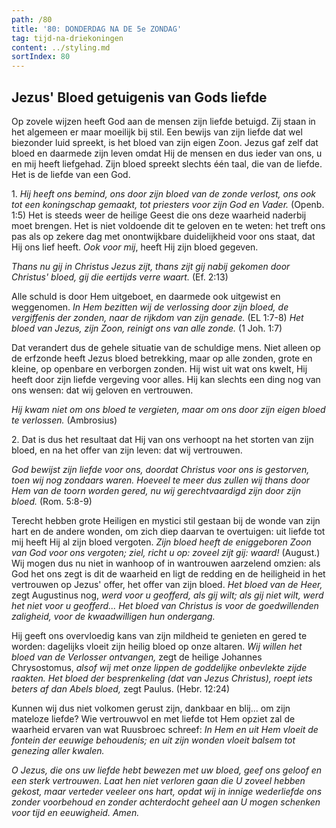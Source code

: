 ```yaml
---
path: /80
title: '80: DONDERDAG NA DE 5e ZONDAG'
tag: tijd-na-driekoningen
content: ../styling.md
sortIndex: 80
---
```


## Jezus' Bloed getuigenis van Gods liefde

Op zovele wijzen heeft God aan de mensen zijn liefde betuigd. Zij staan in het algemeen er maar moeilijk bij stil. Een bewijs van zijn liefde dat wel biezonder luid spreekt, is het bloed van zijn eigen Zoon. Jezus gaf zelf dat bloed en daarmede zijn leven omdat Hij de mensen en dus ieder van ons, u en mij heeft liefgehad. Zijn bloed spreekt slechts één taal, die van de liefde. Het is de liefde van een God.

1\. _Hij heeft ons bemind, ons door zijn bloed van de zonde verlost, ons ook tot een koningschap gemaakt, tot priesters voor zijn God en Vader._ (Openb. 1:5) Het is steeds weer de heilige Geest die ons deze waarheid naderbij moet brengen. Het is niet voldoende dit te geloven en te weten: het treft ons pas als op zekere dag met onontwijkbare duidelijkheid voor ons staat, dat Hij ons lief heeft. _Ook voor mij_, heeft Hij zijn bloed gegeven.

_Thans nu gij in Christus Jezus zijt, thans zijt gij nabij gekomen door Christus' bloed, gij die eertijds verre waart._ (Ef. 2:13)

Alle schuld is door Hem uitgeboet, en daarmede ook uitgewist en weggenomen. _In Hem bezitten wij de verlossing door zijn bloed, de vergiffenis der zonden, naar de rijkdom van zijn genade._ (EL 1:7-8) _Het bloed van Jezus, zijn Zoon, reinigt ons van alle zonde._ (1 Joh. 1:7)

Dat verandert dus de gehele situatie van de schuldige mens. Niet alleen op de erfzonde heeft Jezus bloed betrekking, maar op alle zonden, grote en kleine, op openbare en verborgen zonden. Hij wist uit wat ons kwelt, Hij heeft door zijn liefde vergeving voor alles. Hij kan slechts een ding nog van ons wensen: dat wij geloven en vertrouwen.

_Hij kwam niet om ons bloed te vergieten, maar om ons door zijn eigen bloed te verlossen._ (Ambrosius)

2\. Dat is dus het resultaat dat Hij van ons verhoopt na het storten van zijn bloed, en na het offer
van zijn leven: dat wij vertrouwen.

_God bewijst zijn liefde voor ons, doordat Christus voor ons is gestorven, toen wij nog zondaars waren. Hoeveel te meer dus zullen wij thans door Hem van de toorn worden gered, nu wij gerechtvaardigd zijn door zijn bloed._ (Rom. 5:8-9)

Terecht hebben grote Heiligen en mystici stil gestaan bij de wonde van zijn hart en de andere wonden, om zich diep daarvan te overtuigen: uit liefde tot mij heeft Hij al zijn bloed vergoten. _Zijn bloed heeft de eniggeboren Zoon van God voor ons vergoten; ziel, richt u op: zoveel zijt gij: waard!_ (August.) Wij mogen dus nu niet in wanhoop of in wantrouwen aarzelend omzien: als God het ons zegt is dit de waarheid en ligt de redding en de heiligheid in het vertrouwen op Jezus' offer, het offer van zijn bloed. _Het bloed van de Heer,_ zegt Augustinus nog, _werd voor u geofferd, als gij wilt; als gij niet wilt, werd het niet voor u geofferd... Het bloed van Christus is voor de goedwillenden zaligheid, voor de kwaadwilligen hun ondergang._

Hij geeft ons overvloedig kans van zijn mildheid te genieten en gered te worden: dagelijks vloeit zijn heilig bloed op onze altaren. _Wij willen het
bloed van de Verlosser ontvangen,_ zegt de heilige Johannes Chrysostomus, _alsof wij met onze lippen de goddelijke onbevlekte zijde raakten._ _Het bloed der besprenkeling (dat van Jezus Christus), roept iets beters af dan Abels bloed,_ zegt Paulus. (Hebr. 12:24)

Kunnen wij dus niet volkomen gerust zijn, dankbaar en blij... om zijn mateloze liefde? Wie vertrouwvol en met liefde tot Hem opziet zal de waarheid ervaren van wat Ruusbroec schreef: _In Hem en uit Hem vloeit de fontein der eeuwige behoudenis; en uit zijn wonden vloeit balsem tot genezing aller kwalen._

_O Jezus, die ons uw liefde hebt bewezen met uw bloed, geef ons geloof en een sterk vertrouwen. Laat hen niet verloren gaan die U zoveel hebben gekost, maar verteder veeleer ons hart, opdat wij in innige wederliefde ons zonder voorbehoud en zonder achterdocht geheel aan U mogen schenken voor tijd en eeuwigheid. Amen._
